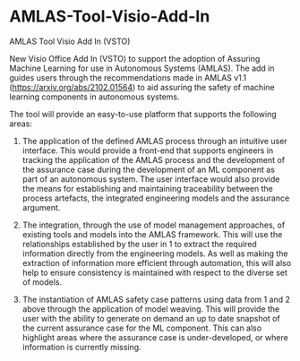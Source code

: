 # AMLAS-Tool-Visio-Add-In
AMLAS Tool Visio Add In (VSTO)

New Visio Office Add In (VSTO) to support the adoption of Assuring Machine Learning for use in Autonomous Systems (AMLAS). The add in guides users through the recommendations made in AMLAS v1.1 (https://arxiv.org/abs/2102.01564) to aid assuring the safety of machine learning components in autonomous systems. 

The tool will provide an easy-to-use platform that supports the following areas:

1.  The application of the defined AMLAS process through an intuitive user interface. This would provide a front-end that supports engineers in tracking the application of the AMLAS process and the development of the assurance case during the development of an ML component as part of an autonomous system. The user interface would also provide the means for establishing and maintaining traceability between the process artefacts, the integrated engineering models and the assurance argument.

2.  The integration, through the use of model management approaches, of existing tools and models into the AMLAS framework. This will use the relationships established by the user in 1 to extract the required information directly from the engineering models. As well as making the extraction of information more efficient through automation, this will also help to ensure consistency is maintained with respect to the diverse set of models.

3.  The instantiation of AMLAS safety case patterns using data from 1 and 2 above through the application of model weaving. This will provide the user with the ability to generate on demand an up to date snapshot of the current assurance case for the ML component. This can also highlight areas where the assurance case is under-developed, or where information is currently missing.
